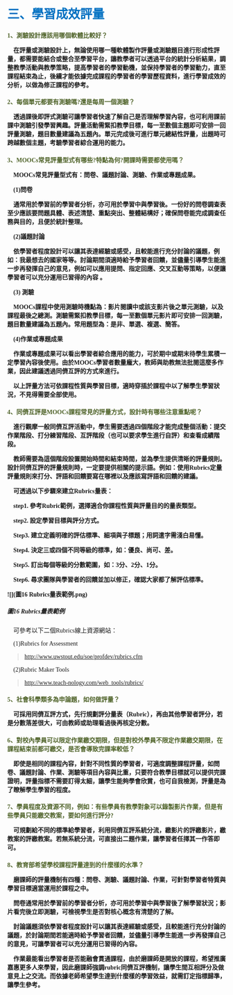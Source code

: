 # <font color=#0071C2 face=微軟正黑體>三、學習成效評量</font>

<font face=微軟正黑體>

<font color=#4E6228 face=微軟正黑體><h4>1、測驗設計應該用哪個軟體比較好？</font>

<p>&nbsp;&nbsp;&nbsp;&nbsp;在評量或測驗設計上，無論使用哪一種軟體製作評量或測驗題目進行形成性評量，都需要能結合或整合至學習平台，讓教學者可以透過平台的統計分析結果，調整教學活動與教學策略，提高學習者的學習動機，並保持學習者的學習動力，直至課程結束為止，後續才能依據完成課程的學習者的學習歷程資料，進行學習成效的分析，以做為修正課程的參考。 </p>

<font color=#4E6228 face=微軟正黑體><h4>2、每個單元都要有測驗嗎?還是每周一個測驗？</font>

<p>&nbsp;&nbsp;&nbsp;&nbsp;透過課後即評式測驗可讓學習者快速了解自己是否理解學習內容，也可利用課前課中測驗引發學習興趣。評量活動需緊扣教學目標，每一至數個主題即可安排一回評量測驗，題目數量建議為五題內。單元完成後可進行單元總結性評量，出題時可跨越數個主題，考驗學習者綜合運用的能力。 </p>

<font color=#4E6228 face=微軟正黑體><h4>3、MOOCs常見評量型式有哪些?特點為何?開課時需要都使用嗎？</font>

<p>&nbsp;&nbsp;&nbsp;&nbsp;MOOCs常見評量型式有：問卷、議題討論、測驗、作業或專題成果。 </p>

<p>&nbsp;&nbsp;&nbsp;&nbsp;(1)問卷 </p>

<p>&nbsp;&nbsp;&nbsp;&nbsp;通常用於學習前的學習者分析，亦可用於學習中與學習後。一份好的問卷調查表至少應該要問題具體、表述清楚、重點突出、整體結構好；確保問卷能完成調查任務與目的，且便於統計整理。 </p>

<p>&nbsp;&nbsp;&nbsp;&nbsp;(2)議題討論 </p>

<p>&nbsp;&nbsp;&nbsp;&nbsp;依學習者程度設計可以讓其表達經驗或感受，且較能進行充分討論的議題，例如：我最想去的國家等等。討論期間須適時給予學習者回饋，並儘量引導學生能進一步再發揮自己的意見，例如可以應用提問、指定回應、交叉互動等策略，以便讓學習者可以充分運用已習得的內容 。 </p>

<p>&nbsp;&nbsp;&nbsp;&nbsp;(3) 測驗 </p>

<p>&nbsp;&nbsp;&nbsp;&nbsp;MOOCs課程中使用測驗時機點為：影片閱讀中或該支影片後之單元測驗，以及課程最後之總測。測驗需緊扣教學目標，每一至數個單元影片即可安排一回測驗，題目數量建議為五題內。常用題型為：是非、單選、複選、簡答。 </p>

<p>&nbsp;&nbsp;&nbsp;&nbsp;(4)作業或專題成果  </p>

<p>&nbsp;&nbsp;&nbsp;&nbsp;作業或專題成果可以看出學習者綜合應用的能力，可於期中或期末待學生累積一定學習內容後使用。由於MOOCs學習者數量龐大，教師與助教無法批閱這麼多作業，因此建議透過同儕互評的方式來進行。 </p>

<p>&nbsp;&nbsp;&nbsp;&nbsp;以上評量方法可依課程性質與學習目標，適時穿插於課程中以了解學生學習狀況，不見得需要全部使用。 </p>

<font color=#4E6228 face=微軟正黑體><h4>4、同儕互評是MOOCs課程常見的評量方式，設計時有哪些注意重點呢？</font>

<p>&nbsp;&nbsp;&nbsp;&nbsp;進行觀摩一般同儕互評活動中，學生需要透過四個階段才能完成整個活動：提交作業階段、打分練習階段、互評階段（也可以要求學生進行自評）和查看成績階段。 </p>

<p>&nbsp;&nbsp;&nbsp;&nbsp;教師需要為這個階段設置開始時間和結束時間，並為學生提供清晰的評量規則。設計同儕互評的評量規則時，一定要提供相關的提示語。例如：使用Rubrics定量評量規則來打分、評語和回饋要寫在哪裡以及應該寫評語和回饋的建議。 </p>

<p>&nbsp;&nbsp;&nbsp;&nbsp;可透過以下步驟來建立Rubrics量表： </p>

<p>&nbsp;&nbsp;&nbsp;&nbsp;step1. 參考Rubric範例，選擇適合你課程性質與評量目的的量表類型。 </p>

<p>&nbsp;&nbsp;&nbsp;&nbsp;step2. 設定學習目標與評分方式。 </p>

<p>&nbsp;&nbsp;&nbsp;&nbsp;Step3. 建立定義明確的評估標準、細項與子標題；用詞遣字需淺白易懂。 </p>

<p>&nbsp;&nbsp;&nbsp;&nbsp;Step4. 決定三或四個不同等級的標準，如：優良、尚可、差。 </p>

<p>&nbsp;&nbsp;&nbsp;&nbsp;Step5. 訂出每個等級的分數範圍，如：3分、2分、1分。 </p>

<p>&nbsp;&nbsp;&nbsp;&nbsp;Step6. 尋求團隊與學習者的回饋並加以修正，確認大家都了解評估標準。 </p>

![](圖16 Rubrics量表範例.png)
##### 圖16 Rubrics量表範例

<p>&nbsp;&nbsp;&nbsp;&nbsp;可參考以下二個Rubrics線上資源網站： </p>

<p>&nbsp;&nbsp;&nbsp;&nbsp;(1)Rubrics for Assessment</p>

>http://www.uwstout.edu/soe/profdev/rubrics.cfm

<p>&nbsp;&nbsp;&nbsp;&nbsp;(2)Rubric Maker Tools </p>

>http://www.teach-nology.com/web_tools/rubrics/

<font color=#4E6228 face=微軟正黑體><h4>5、社會科學類多為申論題，如何做評量？</font>

<p>&nbsp;&nbsp;&nbsp;&nbsp;可採用同儕互評方式，先行規劃評分量表（Rubric），再由其他學習者評分，若是分數落差很大，可由教師或助理看過後再核定分數。 </p>

<font color=#4E6228 face=微軟正黑體><h4>6、對校內學員可以限定作業繳交期限，但是對校外學員不限定作業繳交期限，在課程結束前都可繳交，是否會導致完課率較低？</font>

<p>&nbsp;&nbsp;&nbsp;&nbsp;即使是相同的課程內容，針對不同性質的學習者，可適度調整課程評量，如問卷、議題討論、作業、測驗等項目內容與比重，只要符合教學目標就可以提供完課證明，評量指標不需要訂得太細，讓學生能夠學會欣賞，也可自我檢測，評量是為了瞭解學生學習的程度。 </p>

<font color=#4E6228 face=微軟正黑體><h4>7、學員程度及資源不同，例如：有些學員有教學對象可以錄製影片作業，但是有些學員只能繳交教案，要如何進行評分?</font>

<p>&nbsp;&nbsp;&nbsp;&nbsp;可規劃給不同的標準給學習者，利用同儕互評系統分流，繳影片的評繳影片，繳教案的評繳教案。若無系統分流，可直接出二題作業，讓學習者任擇其一作答即可。 </p>

<font color=#4E6228 face=微軟正黑體><h4>8、教育部希望學校課程評量達到的什麼樣的水準？ </font>

<p>&nbsp;&nbsp;&nbsp;&nbsp;磨課師的評量機制有四種：問卷、測驗、議題討論、作業，可針對學習者特質與學習目標適當運用於課程之中。 </p>

<p>&nbsp;&nbsp;&nbsp;&nbsp;問卷通常用於學習前的學習者分析，亦可用於學習中與學習後了解學習狀況；影片看完後立即測驗，可檢視學生是否對核心概念有清楚的了解。 </p>

<p>&nbsp;&nbsp;&nbsp;&nbsp;討論議題須依學習者程度設計可以讓其表達經驗或感受，且較能進行充分討論的議題，於討論期間若能適時給予學習者回饋，並儘量引導學生能進一步再發揮自己的意見，可讓學習者可以充分運用已習得的內容。 </p>

<p>&nbsp;&nbsp;&nbsp;&nbsp;作業最能看出學習者是否能融會貫通課程，由於磨課師是開放的課程，希望推廣嘉惠更多人來學習，因此磨課師強調rubric同儕互評機制，讓學生間互相評分及做意見上之交流。而依據老師希望學生達到什麼樣的學習效益，就需訂定指標歸準，讓學生參考。 </p>